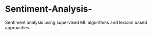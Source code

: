 # Sentiment-Analysis-
Sentiment analysis using supervised ML algorithms and lexicon based approaches
